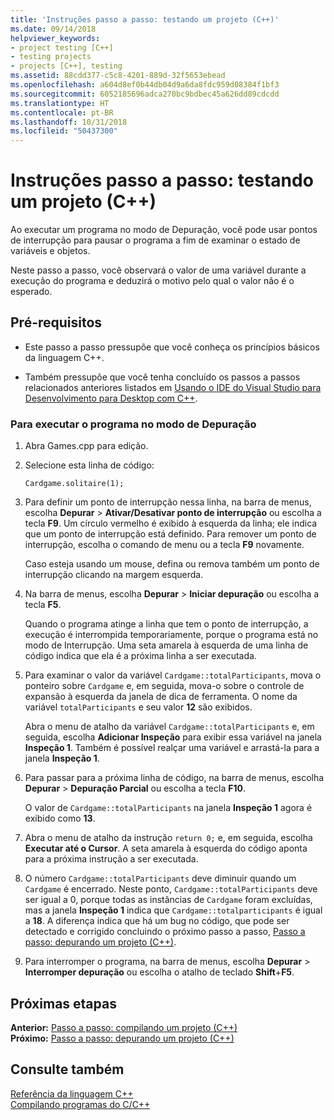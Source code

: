 ```yaml
---
title: 'Instruções passo a passo: testando um projeto (C++)'
ms.date: 09/14/2018
helpviewer_keywords:
- project testing [C++]
- testing projects
- projects [C++], testing
ms.assetid: 88cdd377-c5c8-4201-889d-32f5653ebead
ms.openlocfilehash: a604d8ef0b44db04d9a6da8fdc959d08384f1bf3
ms.sourcegitcommit: 6052185696adca270bc9bdbec45a626dd89cdcdd
ms.translationtype: HT
ms.contentlocale: pt-BR
ms.lasthandoff: 10/31/2018
ms.locfileid: "50437300"
---
```

# <a name="walkthrough-testing-a-project-c"></a>Instruções passo a passo: testando um projeto (C++)

Ao executar um programa no modo de Depuração, você pode usar pontos de interrupção para pausar o programa a fim de examinar o estado de variáveis e objetos.

Neste passo a passo, você observará o valor de uma variável durante a execução do programa e deduzirá o motivo pelo qual o valor não é o esperado.

## <a name="prerequisites"></a>Pré-requisitos

- Este passo a passo pressupõe que você conheça os princípios básicos da linguagem C++.

- Também pressupõe que você tenha concluído os passos a passos relacionados anteriores listados em [Usando o IDE do Visual Studio para Desenvolvimento para Desktop com C++](../ide/using-the-visual-studio-ide-for-cpp-desktop-development.md).

### <a name="to-run-a-program-in-debug-mode"></a>Para executar o programa no modo de Depuração

1. Abra Games.cpp para edição.

1. Selecione esta linha de código:

   `Cardgame.solitaire(1);`

1. Para definir um ponto de interrupção nessa linha, na barra de menus, escolha **Depurar** > **Ativar/Desativar ponto de interrupção** ou escolha a tecla **F9**. Um círculo vermelho é exibido à esquerda da linha; ele indica que um ponto de interrupção está definido. Para remover um ponto de interrupção, escolha o comando de menu ou a tecla **F9** novamente.

   Caso esteja usando um mouse, defina ou remova também um ponto de interrupção clicando na margem esquerda.

1. Na barra de menus, escolha **Depurar** > **Iniciar depuração** ou escolha a tecla **F5**.

   Quando o programa atinge a linha que tem o ponto de interrupção, a execução é interrompida temporariamente, porque o programa está no modo de Interrupção. Uma seta amarela à esquerda de uma linha de código indica que ela é a próxima linha a ser executada.

1. Para examinar o valor da variável `Cardgame::totalParticipants`, mova o ponteiro sobre `Cardgame` e, em seguida, mova-o sobre o controle de expansão à esquerda da janela de dica de ferramenta. O nome da variável `totalParticipants` e seu valor **12** são exibidos.

   Abra o menu de atalho da variável `Cardgame::totalParticipants` e, em seguida, escolha **Adicionar Inspeção** para exibir essa variável na janela **Inspeção 1**. Também é possível realçar uma variável e arrastá-la para a janela **Inspeção 1**.

1. Para passar para a próxima linha de código, na barra de menus, escolha **Depurar** > **Depuração Parcial** ou escolha a tecla **F10**.

   O valor de `Cardgame::totalParticipants` na janela **Inspeção 1** agora é exibido como **13**.

1. Abra o menu de atalho da instrução `return 0;` e, em seguida, escolha **Executar até o Cursor**. A seta amarela à esquerda do código aponta para a próxima instrução a ser executada.

1. O número `Cardgame::totalParticipants` deve diminuir quando um `Cardgame` é encerrado. Neste ponto, `Cardgame::totalParticipants` deve ser igual a 0, porque todas as instâncias de `Cardgame` foram excluídas, mas a janela **Inspeção 1** indica que `Cardgame::totalparticipants` é igual a **18**. A diferença indica que há um bug no código, que pode ser detectado e corrigido concluindo o próximo passo a passo, [Passo a passo: depurando um projeto (C++)](../ide/walkthrough-debugging-a-project-cpp.md).

1. Para interromper o programa, na barra de menus, escolha **Depurar** > **Interromper depuração** ou escolha o atalho de teclado **Shift**+**F5**.

## <a name="next-steps"></a>Próximas etapas

**Anterior:** [Passo a passo: compilando um projeto (C++)](../ide/walkthrough-building-a-project-cpp.md)<br/>
**Próximo:** [Passo a passo: depurando um projeto (C++)](../ide/walkthrough-debugging-a-project-cpp.md)<br/>

## <a name="see-also"></a>Consulte também

[Referência da linguagem C++](../cpp/cpp-language-reference.md)<br/>
[Compilando programas do C/C++](../build/building-c-cpp-programs.md)<br/>
